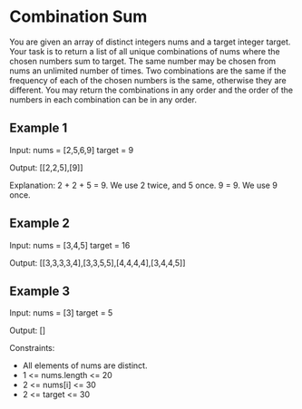 # Combination Sum

You are given an array of distinct integers nums and a target integer target. 
Your task is to return a list of all unique combinations of nums where the chosen numbers sum to target.
The same number may be chosen from nums an unlimited number of times. 
Two combinations are the same if the frequency of each of the chosen numbers is the same, otherwise they are different.
You may return the combinations in any order and the order of the numbers in each combination can be in any order.

## Example 1

Input:
nums = [2,5,6,9]
target = 9

Output: [[2,2,5],[9]]

Explanation:
2 + 2 + 5 = 9. We use 2 twice, and 5 once.
9 = 9. We use 9 once.

## Example 2

Input:
nums = [3,4,5]
target = 16

Output: [[3,3,3,3,4],[3,3,5,5],[4,4,4,4],[3,4,4,5]]

## Example 3

Input:
nums = [3]
target = 5

Output: []

Constraints:

- All elements of nums are distinct.
- 1 <= nums.length <= 20
- 2 <= nums[i] <= 30
- 2 <= target <= 30
